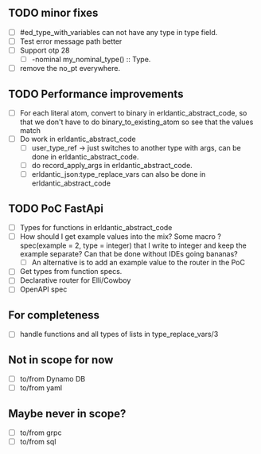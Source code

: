## TODO minor fixes
- [ ] #ed_type_with_variables can not have any type in type field.
- [ ] Test error message path better
- [ ] Support otp 28
  - [ ] -nominal my_nominal_type() :: Type.
- [ ] remove the no_pt everywhere.

## TODO Performance improvements
- [ ] For each literal atom, convert to binary in erldantic_abstract_code, so that we don't have to do binary_to_existing_atom so see that the values match
- [ ] Do work in erldantic_abstract_code
  - [ ] user_type_ref -> just switches to another type with args, can be done in  erldantic_abstract_code.
  - [ ] do record_apply_args in erldantic_abstract_code.
  - [ ] erldantic_json:type_replace_vars can also be done in erldantic_abstract_code

## TODO PoC FastApi
- [ ] Types for functions in erldantic_abstract_code
- [ ] How should I get example values into the mix? Some macro ?spec(example = 2, type = integer) that I write to integer and keep the example separate? Can that be done without IDEs going bananas?
  - [ ] An alternative is to add an example value to the router in the PoC
- [ ] Get types from function specs.
- [ ] Declarative router for Elli/Cowboy
- [ ] OpenAPI spec

## For completeness
- [ ] handle functions and all types of lists in type_replace_vars/3

## Not in scope for now
- [ ] to/from Dynamo DB
- [ ] to/from yaml

## Maybe never in scope?
- [ ] to/from grpc
- [ ] to/from sql
